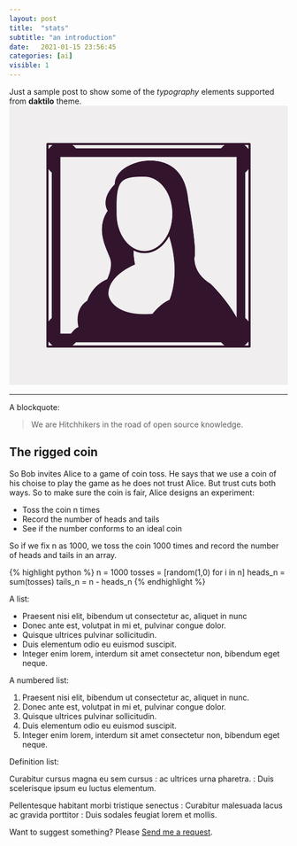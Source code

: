 ```yaml
---
layout: post
title:  "stats"
subtitle: "an introduction"
date:   2021-01-15 23:56:45
categories: [ai]
visible: 1
---
```


Just a sample post to show some of the *typography* elements supported from
**daktilo** theme.
![Hello World](/assets/2021-01-15-stats/profile.png)
___

A blockquote:

> We are Hitchhikers in the road of open source knowledge.

## The rigged coin

So Bob invites Alice to a game of coin toss. He says that we use a coin of his choise to play the game as he does not trust Alice. But trust cuts both ways. So to make sure the coin is fair, Alice designs an experiment:
-   Toss the coin n times
-   Record the number of heads and tails
-   See if the number conforms to an ideal coin

So if we fix n as 1000, we toss the coin 1000 times and record the number of heads and tails in an array.

{% highlight python %}
n = 1000
tosses = [random(1,0) for i in n]
heads_n = sum(tosses)
tails_n = n - heads_n
{% endhighlight %}


A list:

- Praesent nisi elit, bibendum ut consectetur ac, aliquet in nunc
- Donec ante est, volutpat in mi et, pulvinar congue dolor.
- Quisque ultrices pulvinar sollicitudin.
- Duis elementum odio eu euismod suscipit.
- Integer enim lorem, interdum sit amet consectetur non, bibendum eget neque.

A numbered list:

1. Praesent nisi elit, bibendum ut consectetur ac, aliquet in nunc.
2. Donec ante est, volutpat in mi et, pulvinar congue dolor.
3. Quisque ultrices pulvinar sollicitudin.
4. Duis elementum odio eu euismod suscipit.
5. Integer enim lorem, interdum sit amet consectetur non, bibendum eget neque.

Definition list:

Curabitur cursus magna eu sem cursus
: ac ultrices urna pharetra.
: Duis scelerisque ipsum eu luctus elementum.

Pellentesque habitant morbi tristique senectus
: Curabitur malesuada lacus ac gravida porttitor
: Duis sodales feugiat lorem et mollis.

Want to suggest something? Please [Send me a request](https://github.com/kronik3r/daktilo/issues/new).